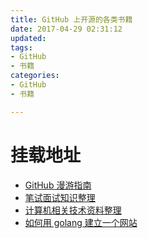 ```yaml
---
title: GitHub 上开源的各类书籍
date: 2017-04-29 02:31:12
updated:
tags:
- GitHub
- 书籍
categories:
- GitHub
- 书籍

---
```


# 挂载地址
 - [GitHub 漫游指南][1]
 - [笔试面试知识整理][2]
 - [计算机相关技术资料整理][3]
 - [如何用 golang 建立一个网站][4]


  [1]: http://tools.mantoujun.top/books/GitHub%20%E6%BC%AB%E6%B8%B8%E6%8C%87%E5%8D%97/
  [2]: http://tools.mantoujun.top/books/笔试面试知识整理/
  [3]: http://hexo.mantoujun.top/practical-programming-books/
  [4]: https://github.com/astaxie/build-web-application-with-golang
